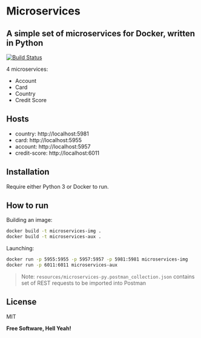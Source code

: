 # Microservices
## A simple set of microservices for Docker, written in Python

[![Build Status](https://travis-ci.org/joemccann/dillinger.svg?branch=master)](https://travis-ci.org/joemccann/dillinger)

4 microservices: 
- Account
- Card
- Country
- Credit Score

## Hosts
-   country: http://localhost:5981
-   card: http://localhost:5955
-   account: http://localhost:5957
-   credit-score: http://localhost:6011

## Installation

Require either Python 3 or Docker to run.

## How to run

Building an image:

```sh
docker build -t microservices-img .
docker build -t microservices-aux .
```

Launching:

```sh
docker run -p 5955:5955 -p 5957:5957 -p 5981:5981 microservices-img
docker run -p 6011:6011 microservices-aux
```


> Note: `resources/microservices-py.postman_collection.json` contains set of REST requests to be imported into Postman

## License

MIT

**Free Software, Hell Yeah!**
